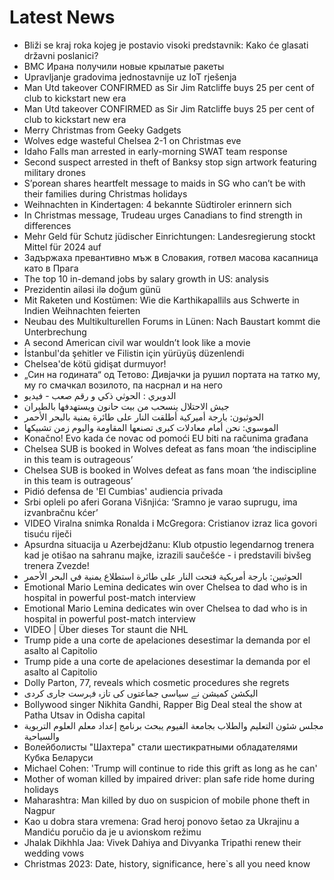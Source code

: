 # Latest News
-  Bliži se kraj roka kojeg je postavio visoki predstavnik: Kako će glasati državni poslanici?
-  ВМС Ирана получили новые крылатые ракеты
-  Upravljanje gradovima jednostavnije uz IoT rješenja
-  Man Utd takeover CONFIRMED as Sir Jim Ratcliffe buys 25 per cent of club to kickstart new era
-  Man Utd takeover CONFIRMED as Sir Jim Ratcliffe buys 25 per cent of club to kickstart new era
-  Merry Christmas from Geeky Gadgets
-  Wolves edge wasteful Chelsea 2-1 on Christmas eve
-  Idaho Falls man arrested in early-morning SWAT team response
-  Second suspect arrested in theft of Banksy stop sign artwork featuring military drones
-  S’porean shares heartfelt message to maids in SG who can’t be with their families during Christmas holidays
-  Weihnachten in Kindertagen: 4 bekannte Südtiroler erinnern sich
-  In Christmas message, Trudeau urges Canadians to find strength in differences
-  Mehr Geld für Schutz jüdischer Einrichtungen: Landesregierung stockt Mittel für 2024 auf
-  Задържаха превантивно мъж в Словакия, готвел масова касапница като в Прага
-  The top 10 in-demand jobs by salary growth in US: analysis
-  Prezidentin ailəsi ilə doğum günü
-  Mit Raketen und Kostümen: Wie die Karthikapallils aus Schwerte in Indien Weihnachten feierten
-  Neubau des Multikulturellen Forums in Lünen: Nach Baustart kommt die Unterbrechung
-  A second American civil war wouldn’t look like a movie
-  İstanbul'da şehitler ve Filistin için yürüyüş düzenlendi
-  Chelsea'de kötü gidişat durmuyor!
-  „Син на годината“ од Тетово: Дивјачки ја рушил портата на татко му, му го смачкал возилото, па насрнал и на него
-  الدويري : الحوثي ذكي و رقم صعب - فيديو
-  جيش الاحتلال ينسحب من بيت حانون ويستهدفها بالطيران
-  الحوثيون: بارجة أميركية أطلقت النار على طائرة يمنية بالبحر الأحمر
-  الموسوي: نحن أمام معادلات كبرى تصنعها المقاومة واليوم زمن تشبيكها
-  Konačno! Evo kada će novac od pomoći EU biti na računima građana
-  Chelsea SUB is booked in Wolves defeat as fans moan ‘the indiscipline in this team is outrageous’
-  Chelsea SUB is booked in Wolves defeat as fans moan ‘the indiscipline in this team is outrageous’
-  Pidió defensa de 'El Cumbias' audiencia privada
-  Srbi opleli po aferi Gorana Višnjića: ‘Sramno je varao suprugu, ima izvanbračnu kćer’
-  VIDEO Viralna snimka Ronalda i McGregora: Cristianov izraz lica govori tisuću riječi
-  Apsurdna situacija u Azerbejdžanu: Klub otpustio legendarnog trenera kad je otišao na sahranu majke, izrazili saučešće - i predstavili bivšeg trenera Zvezde!
-  الحوثيين: بارجة أمريكية فتحت النار على طائرة استطلاع يمنية في البحر الأحمر
-  Emotional Mario Lemina dedicates win over Chelsea to dad who is in hospital in powerful post-match interview
-  Emotional Mario Lemina dedicates win over Chelsea to dad who is in hospital in powerful post-match interview
-  VIDEO | Über dieses Tor staunt die NHL
-  Trump pide a una corte de apelaciones desestimar la demanda por el asalto al Capitolio
-  Trump pide a una corte de apelaciones desestimar la demanda por el asalto al Capitolio
-  Dolly Parton, 77, reveals which cosmetic procedures she regrets
-  الیکشن کمیشن نے سیاسی جماعتوں کی تازہ فہرست جاری کردی
-  Bollywood singer Nikhita Gandhi, Rapper Big Deal steal the show at Patha Utsav in Odisha capital
-  مجلس شئون التعليم والطلاب بجامعة الفيوم يبحث برنامج إعداد معلم العلوم التربوية والسياحية
-  Волейболисты "Шахтера" стали шестикратными обладателями Кубка Беларуси
-  Michael Cohen: 'Trump will continue to ride this grift as long as he can'
-  Mother of woman killed by impaired driver: plan safe ride home during holidays
-  Maharashtra: Man killed by duo on suspicion of mobile phone theft in Nagpur
-  Kao u dobra stara vremena: Grad heroj ponovo šetao za Ukrajinu a Mandiću poručio da je u avionskom režimu
-  Jhalak Dikhhla Jaa: Vivek Dahiya and Divyanka Tripathi renew their wedding vows
-  Christmas 2023: Date, history, significance, here`s all you need know

